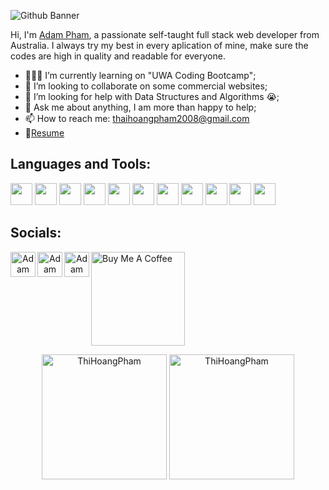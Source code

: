 ![Github Banner](https://user-images.githubusercontent.com/88220398/145734562-e977ca1a-47cf-48cb-bc02-27f18754d1ed.png)

Hi, I'm [Adam Pham](https://raw.githack.com/ThiHoangPham/Coursework2.Adam/master/index.html), a passionate self-taught full stack web developer from Australia. I always try my best in every aplication of mine, make sure the codes are high in quality and readable for everyone.
  
- 👨🏽‍💻 I’m currently learning on "UWA Coding Bootcamp";
- 👯 I’m looking to collaborate on some commercial websites;
- 🤔 I’m looking for help with Data Structures and Algorithms 😭;
- 💬 Ask me about anything, I am more than happy to help;
- 📫 How to reach me: thaihoangpham2008@gmail.com
- 📝[Resume](https://thihoangpham.github.io/updated-portfolio-page-adam-homework8/resume.html)

<h2>Languages and Tools:</h2>  
<p>
  <img height="35" src="https://img.shields.io/badge/HTML5-E34F26?style=for-the-badge&logo=html5&logoColor=white">
  <img height="35" src="https://img.shields.io/badge/CSS3-1572B6?style=for-the-badge&logo=css3&logoColor=white">
  <img height="35" src="https://img.shields.io/badge/Sass-CC6699?style=for-the-badge&logo=sass&logoColor=white">
  <img height="35" src="https://img.shields.io/badge/React-20232A?style=for-the-badge&logo=react&logoColor=61DAFB">
  <img height="35" src="https://img.shields.io/badge/Handlebars.js-f0772b?style=for-the-badge&logo=handlebarsdotjs&logoColor=black">
  <img height="35" src="https://img.shields.io/badge/Node.js-339933?style=for-the-badge&logo=nodedotjs&logoColor=white">
  <img height="35" src="https://img.shields.io/badge/JavaScript-323330?style=for-the-badge&logo=javascript&logoColor=F7DF1E">
  <img height="35" src="https://img.shields.io/badge/MySQL-005C84?style=for-the-badge&logo=mysql&logoColor=white">
  <img height="35" src="https://img.shields.io/badge/MongoDB-4EA94B?style=for-the-badge&logo=mongodb&logoColor=white">
  <img height="35" src="https://img.shields.io/badge/Express.js-000000?style=for-the-badge&logo=express&logoColor=white">
  <img height="35" src="https://img.shields.io/badge/Heroku-430098?style=for-the-badge&logo=heroku&logoColor=white">
</p>
<h2>Socials:</h2>

<p align="center"><a href="https://twitter.com/AdamThaiHoang1">
  <img align="left" alt="Adam Pham Twitter" width="40px" src="https://cdn.jsdelivr.net/npm/simple-icons@v3/icons/twitter.svg" />
</a></p>
<p align="center"><a href="https://www.linkedin.com/in/thaihoangpham/">
  <img align="left" alt="Adam Pham LinkdeIN" width="40px" src="https://cdn.jsdelivr.net/npm/simple-icons@v3/icons/linkedin.svg" />
</a></p>
<p align="center"><a href="https://www.facebook.com/adamthaihoang/">
  <img align="left" alt="Adam Instagram" width="40px" src="https://cdn.jsdelivr.net/npm/simple-icons@v3/icons/facebook.svg" />
</a></p>
<p>
<a href="https://www.buymeacoffee.com/adampham123" target="_blank"><img src="https://cdn.buymeacoffee.com/buttons/v2/default-red.png" alt="Buy Me A Coffee" width="150" ></a>
</p>
<p align="center"> 
  <img height="200" src="https://github-readme-stats.vercel.app/api?username=ThiHoangPham&show_icons=true&theme=react" alt="ThiHoangPham" />
  <img height="200" src="https://github-readme-stats.vercel.app/api/top-langs/?username=ThiHoangPham&show_icons=true&theme=react" alt="ThiHoangPham" />
</p>
<p align="center"> 
  
</p>
